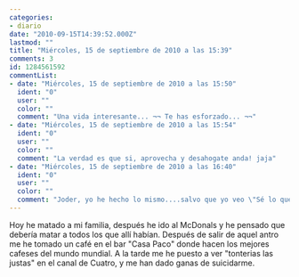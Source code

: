 ```yaml
---
categories:
- diario
date: "2010-09-15T14:39:52.000Z"
lastmod: ""
title: "Miércoles, 15 de septiembre de 2010 a las 15:39"
comments: 3
id: 1284561592
commentList:
- date: "Miércoles, 15 de septiembre de 2010 a las 15:50"
  ident: "0"
  user: ""
  color: ""
  comment: "Una vida interesante... ¬¬ Te has esforzado... ¬¬"
- date: "Miércoles, 15 de septiembre de 2010 a las 15:54"
  ident: "0"
  user: ""
  color: ""
  comment: "La verdad es que si, aprovecha y desahogate anda! jaja"
- date: "Miércoles, 15 de septiembre de 2010 a las 16:40"
  ident: "0"
  user: ""
  color: ""
  comment: "Joder, yo he hecho lo mismo....salvo que yo veo \"Sé lo que hicisteis...\""
---
```


Hoy he matado a mi familia, después he ido al McDonals y he pensado que debería matar a todos los que allí habían. Después de salir de aquel antro me he tomado un café en el bar "Casa Paco" donde hacen los mejores cafeses del mundo mundial. A la tarde me he puesto a ver "tonterias las justas" en el canal de Cuatro, y me han dado ganas de suicidarme.